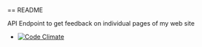 == README

API Endpoint to get feedback on individual pages of my web site

* [![Code Climate](https://codeclimate.com/github/pitosalas/chalkmark.png)](https://codeclimate.com/github/pitosalas/chalkmark)
